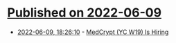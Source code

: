 # [Published on 2022-06-09](index.md)

* [2022-06-09, 18:26:10](https://news.ycombinator.com/item?id=31684957) - [MedCrypt (YC W19) Is Hiring](https://www.ycombinator.com/companies/medcrypt/jobs/DLp3OYm-medcrypt-yc-w19-embedded-software-development-engineer-135k)
